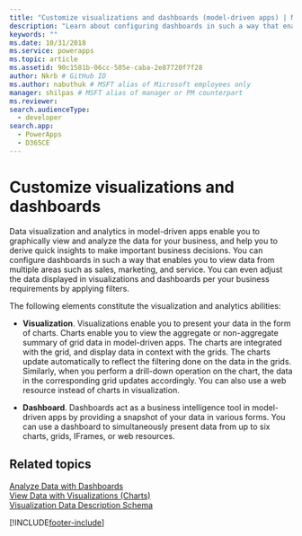 ```yaml
---
title: "Customize visualizations and dashboards (model-driven apps) | Microsoft Docs" # Intent and product brand in a unique string of 43-59 chars including spaces"
description: "Learn about configuring dashboards in such a way that enables you to view data from multiple areas of Dynamics 365 such as sales, marketing, and service. You can even adjust the data displayed in visualizations and dashboards per your business requirements by applying filters." # 115-145 characters including spaces. This abstract displays in the search result."
keywords: ""
ms.date: 10/31/2018
ms.service: powerapps
ms.topic: article
ms.assetid: 90c1581b-06cc-505e-caba-2e87720f7f28
author: Nkrb # GitHub ID
ms.author: nabuthuk # MSFT alias of Microsoft employees only
manager: shilpas # MSFT alias of manager or PM counterpart
ms.reviewer: 
search.audienceType: 
  - developer
search.app: 
  - PowerApps
  - D365CE
---
```


# Customize visualizations and dashboards

<!-- https://docs.microsoft.com/dynamics365/customer-engagement/developer/customize-dev/customize-visualizations-dashboards -->

Data visualization and analytics in model-driven apps enable you to graphically view and analyze the data for your business, and help you to derive quick insights to make important business decisions. You can configure dashboards in such a way that enables you to view data from multiple areas such as sales, marketing, and service. You can even adjust the data displayed in visualizations and dashboards per your business requirements by applying filters.  
  
 The following elements constitute the visualization and analytics abilities:  
  
- **Visualization**. Visualizations enable you to present your data in the form of charts. Charts enable you to view the aggregate or non-aggregate summary of grid data in model-driven apps. The charts are integrated with the grid, and display data in context with the grids. The charts update automatically to reflect the filtering done on the data in the grids. Similarly, when you perform a drill-down operation on the chart, the data in the corresponding grid updates accordingly. You can also use a web resource instead of charts in visualization.  
  
- **Dashboard**. Dashboards act as a business intelligence tool in model-driven apps by providing a snapshot of your data in various forms. You can use a dashboard to simultaneously present data from up to six charts, grids, IFrames, or web resources.  
  
## Related topics  

[Analyze Data with Dashboards](analyze-data-with-dashboards.md)<br/>
[View Data with Visualizations (Charts)](view-data-with-visualizations-charts.md)<br/>
[Visualization Data Description Schema](visualization-data-description-schema.md)  
  



[!INCLUDE[footer-include](../../includes/footer-banner.md)]